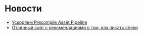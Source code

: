 # Новости
* [Ускоряем Precompile Asset Pipeline](https://github.com/ndbroadbent/turbo-sprockets-rails3)
* [Отличный сайт с рекомендациями о том, как писать спеки](http://betterspecs.org/)
